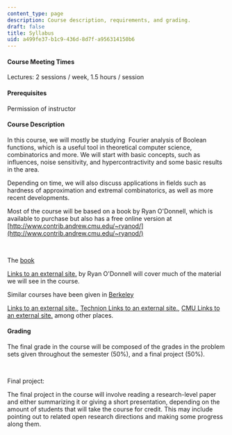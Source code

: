 ```yaml
---
content_type: page
description: Course description, requirements, and grading.
draft: false
title: Syllabus
uid: a499fe37-b1c9-436d-8d7f-a956314150b6
---
```

#### Course Meeting Times

Lectures: 2 sessions / week, 1.5 hours / session

#### Prerequisites

Permission of instructor

#### Course Description

In this course, we will mostly be studying  Fourier analysis of Boolean functions, which is a useful tool in theoretical computer science, combinatorics and more. We will start with basic concepts, such as influences, noise sensitivity, and hypercontractivity and some basic results in the area. 

Depending on time, we will also discuss applications in fields such as hardness of approximation and extremal combinatorics, as well as more recent developments. 

Most of the course will be based on a book by Ryan O'Donnell, which is available to purchase but also has a free online version at [http://www.contrib.andrew.cmu.edu/~ryanod/](http://www.contrib.andrew.cmu.edu/~ryanod/)  

 

The [book](http://analysisofbooleanfunctions.net/)  

[Links to an external site.](http://analysisofbooleanfunctions.net/) by Ryan O'Donnell will cover much of the material we will see in the course. 

Similar courses have been given in [Berkeley](http://www.avishaytal.org/cs294-analysis-of-boolean-functions)  

[Links to an external site.](http://www.avishaytal.org/cs294-analysis-of-boolean-functions), [Technion Links to an external site.](https://yuvalfilmus.cs.technion.ac.il/courses/?crid=615), [CMU Links to an external site.](http://www.cs.cmu.edu/~odonnell/aobf12/) among other places. 

#### Grading

The final grade in the course will be composed of the grades in the problem sets given throughout the semester (50%), and a final project (50%).  

 

Final project: 

The final project in the course will involve reading a research-level paper and either summarizing it or giving a short presentation, depending on the amount of students that will take the course for credit. This may include pointing out to related open research directions and making some progress along them.